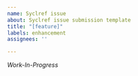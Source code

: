 ```yaml
---
name: Syclref issue
about: Syclref issue submission template
title: "[feature]"
labels: enhancement
assignees: ''

---
```


*Work-In-Progress*
